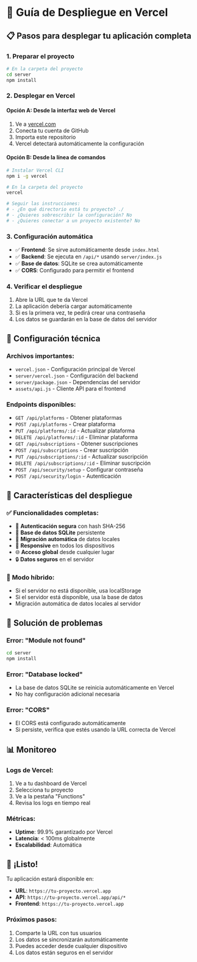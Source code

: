 # 🚀 Guía de Despliegue en Vercel

## 📋 Pasos para desplegar tu aplicación completa

### 1. **Preparar el proyecto**
```bash
# En la carpeta del proyecto
cd server
npm install
```

### 2. **Desplegar en Vercel**

#### Opción A: Desde la interfaz web de Vercel
1. Ve a [vercel.com](https://vercel.com)
2. Conecta tu cuenta de GitHub
3. Importa este repositorio
4. Vercel detectará automáticamente la configuración

#### Opción B: Desde la línea de comandos
```bash
# Instalar Vercel CLI
npm i -g vercel

# En la carpeta del proyecto
vercel

# Seguir las instrucciones:
# - ¿En qué directorio está tu proyecto? ./
# - ¿Quieres sobrescribir la configuración? No
# - ¿Quieres conectar a un proyecto existente? No
```

### 3. **Configuración automática**
- ✅ **Frontend**: Se sirve automáticamente desde `index.html`
- ✅ **Backend**: Se ejecuta en `/api/*` usando `server/index.js`
- ✅ **Base de datos**: SQLite se crea automáticamente
- ✅ **CORS**: Configurado para permitir el frontend

### 4. **Verificar el despliegue**
1. Abre la URL que te da Vercel
2. La aplicación debería cargar automáticamente
3. Si es la primera vez, te pedirá crear una contraseña
4. Los datos se guardarán en la base de datos del servidor

## 🔧 Configuración técnica

### Archivos importantes:
- `vercel.json` - Configuración principal de Vercel
- `server/vercel.json` - Configuración del backend
- `server/package.json` - Dependencias del servidor
- `assets/api.js` - Cliente API para el frontend

### Endpoints disponibles:
- `GET /api/platforms` - Obtener plataformas
- `POST /api/platforms` - Crear plataforma
- `PUT /api/platforms/:id` - Actualizar plataforma
- `DELETE /api/platforms/:id` - Eliminar plataforma
- `GET /api/subscriptions` - Obtener suscripciones
- `POST /api/subscriptions` - Crear suscripción
- `PUT /api/subscriptions/:id` - Actualizar suscripción
- `DELETE /api/subscriptions/:id` - Eliminar suscripción
- `POST /api/security/setup` - Configurar contraseña
- `POST /api/security/login` - Autenticación

## 🎯 Características del despliegue

### ✅ **Funcionalidades completas:**
- 🔐 **Autenticación segura** con hash SHA-256
- 💾 **Base de datos SQLite** persistente
- 🔄 **Migración automática** de datos locales
- 📱 **Responsive** en todos los dispositivos
- 🌐 **Acceso global** desde cualquier lugar
- 🔒 **Datos seguros** en el servidor

### 🔄 **Modo híbrido:**
- Si el servidor no está disponible, usa localStorage
- Si el servidor está disponible, usa la base de datos
- Migración automática de datos locales al servidor

## 🚨 Solución de problemas

### Error: "Module not found"
```bash
cd server
npm install
```

### Error: "Database locked"
- La base de datos SQLite se reinicia automáticamente en Vercel
- No hay configuración adicional necesaria

### Error: "CORS"
- El CORS está configurado automáticamente
- Si persiste, verifica que estés usando la URL correcta de Vercel

## 📊 Monitoreo

### Logs de Vercel:
1. Ve a tu dashboard de Vercel
2. Selecciona tu proyecto
3. Ve a la pestaña "Functions"
4. Revisa los logs en tiempo real

### Métricas:
- **Uptime**: 99.9% garantizado por Vercel
- **Latencia**: < 100ms globalmente
- **Escalabilidad**: Automática

## 🎉 ¡Listo!

Tu aplicación estará disponible en:
- **URL**: `https://tu-proyecto.vercel.app`
- **API**: `https://tu-proyecto.vercel.app/api/*`
- **Frontend**: `https://tu-proyecto.vercel.app`

### Próximos pasos:
1. Comparte la URL con tus usuarios
2. Los datos se sincronizarán automáticamente
3. Puedes acceder desde cualquier dispositivo
4. Los datos están seguros en el servidor
